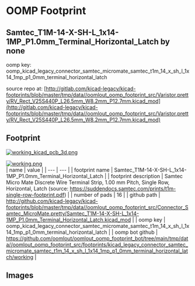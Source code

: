 # OOMP Footprint  
## Samtec_T1M-14-X-SH-L_1x14-1MP_P1.0mm_Terminal_Horizontal_Latch  by none  
  
oomp key: oomp_kicad_legacy_connector_samtec_micromate_samtec_t1m_14_x_sh_l_1x14_1mp_p1_0mm_terminal_horizontal_latch  
  
source repo at: [http://gitlab.com/kicad-legacy/kicad-footprints/blob/master/tmp/data//oomlout_oomp_footprint_src/Varistor.pretty/RV_Rect_V25S440P_L26.5mm_W8.2mm_P12.7mm.kicad_mod](http://gitlab.com/kicad-legacy/kicad-footprints/blob/master/tmp/data//oomlout_oomp_footprint_src/Varistor.pretty/RV_Rect_V25S440P_L26.5mm_W8.2mm_P12.7mm.kicad_mod)  
## Footprint  
  
[![working_kicad_pcb_3d.png](working_kicad_pcb_3d_600.png)](working_kicad_pcb_3d.png)  
  
[![working.png](working_600.png)](working.png)  
| name | value | 
| --- | --- | 
| footprint name | Samtec_T1M-14-X-SH-L_1x14-1MP_P1.0mm_Terminal_Horizontal_Latch | 
| footprint description | Samtec Micro Mate Discrete Wire Terminal Strip, 1.00 mm Pitch, Single Row, Horizontal, Latch (source: https://suddendocs.samtec.com/prints/t1m-single-row-footprint.pdf) | 
| number of pads | 16 | 
| github path | http://github.com/kicad-legacy/kicad-footprints/blob/master/tmp/data//oomlout_oomp_footprint_src/Connector_Samtec_MicroMate.pretty/Samtec_T1M-14-X-SH-L_1x14-1MP_P1.0mm_Terminal_Horizontal_Latch.kicad_mod | 
| oomp key | oomp_kicad_legacy_connector_samtec_micromate_samtec_t1m_14_x_sh_l_1x14_1mp_p1_0mm_terminal_horizontal_latch | 
| oomp bot github | https://github.com/oomlout/oomlout_oomp_footprint_bot/tree/main/tmp/data//oomlout_oomp_footprint_src/footprints/kicad_legacy_connector_samtec_micromate_samtec_t1m_14_x_sh_l_1x14_1mp_p1_0mm_terminal_horizontal_latch/working | 
## Images  
